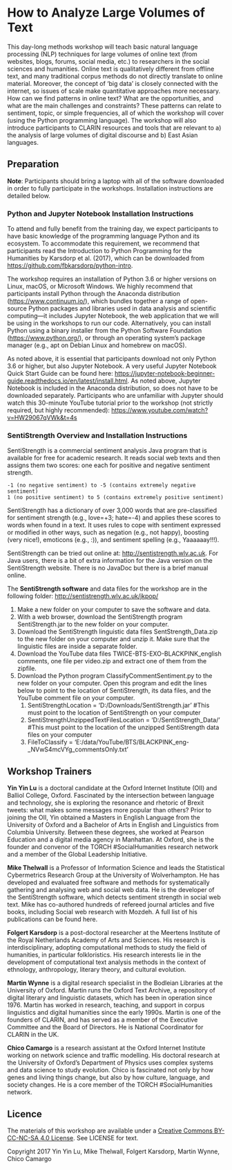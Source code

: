 # How to Analyze Large Volumes of Text

This day-long methods workshop will teach basic natural language processing (NLP) techniques for large volumes of online text (from websites, blogs, forums, social media, etc.) to researchers in the social sciences and humanities. Online text is qualitatively different from offline text, and many traditional corpus methods do not directly translate to online material. Moreover, the concept of ‘big data’ is closely connected with the internet, so issues of scale make quantitative approaches more necessary. How can we find patterns in online text? What are the opportunities, and what are the main challenges and constraints? These patterns can relate to sentiment, topic, or simple frequencies, all of which the workshop will cover (using the Python programming language). The workshop will also introduce participants to CLARIN resources and tools that are relevant to a) the analysis of large volumes of digital discourse and b) East Asian languages.


## Preparation

**Note**: Participants should bring a laptop with all of the software downloaded in order to fully participate in the workshops. Installation instructions are detailed below.

### Python and Jupyter Notebook Installation Instructions
To attend and fully benefit from the training day, we expect participants to have basic knowledge of the programming language Python and its ecosystem. To accommodate this requirement, we recommend that participants read the Introduction to Python Programming for the Humanities by Karsdorp et al. (2017), which can be downloaded from https://github.com/fbkarsdorp/python-intro.

The workshop requires an installation of Python 3.6 or higher versions on Linux, macOS, or Microsoft Windows. We highly recommend that participants install Python through the Anaconda distribution (https://www.continuum.io/), which bundles together a range of open-source Python packages and libraries used in data analysis and scientific computing—it includes Jupyter Notebook, the web application that we will be using in the workshops to run our code. Alternatively, you can install Python using a binary installer from the Python Software Foundation (https://www.python.org/), or through an operating system’s package manager (e.g., apt on Debian Linux and homebrew on macOS).

As noted above, it is essential that participants download not only Python 3.6 or higher, but also Jupyter Notebook. A very useful Jupyter Notebook Quick Start Guide can be found here: https://jupyter-notebook-beginner-guide.readthedocs.io/en/latest/install.html. As noted above, Jupyter Notebook is included in the Anaconda distribution, so does not have to be downloaded separately. Participants who are unfamiliar with Jupyter should watch this 30-minute YouTube tutorial prior to the workshop (not strictly required, but highly recommended): https://www.youtube.com/watch?v=HW29067qVWk&t=4s

### SentiStrength Overview and Installation Instructions

SentiStrength is a commercial sentiment analysis Java program that is available for free for academic research. It reads social web texts and then assigns them two scores: one each for positive and negative sentiment strength.

    -1 (no negative sentiment) to -5 (contains extremely negative sentiment)
    1 (no positive sentiment) to 5 (contains extremely positive sentiment)

SentiStrength has a dictionary of over 3,000 words that are pre-classified for sentiment strength (e.g., love=+3; hate=-4) and applies these scores to words when found in a text. It uses rules to cope with sentiment expressed or modified in other ways, such as negation (e.g., not happy), boosting (very nice!), emoticons (e.g., :)), and sentiment spelling (e.g., Yaaaaaay!!!).

SentiStrength can be tried out online at: http://sentistrength.wlv.ac.uk. For Java users, there is a bit of extra information for the Java version on the SentiStrength website. There is no JavaDoc but there is a brief manual online.

The **SentiStrength software** and data files for the workshop are in the following folder: http://sentistrength.wlv.ac.uk/jkpop/
1.	Make a new folder on your computer to save the software and data.
2.	With a web browser, download the SentiStrength program SentiStrength.jar to the new folder on your computer.
3.	Download the SentiStrength linguistic data files SentStrength_Data.zip to the new folder on your computer and unzip it. Make sure that the linguistic files are inside a separate folder.
4.	Download the YouTube data files TWICE-BTS-EXO-BLACKPINK_english comments, one file per video.zip and extract one of them from the zipfile.
5.	Download the Python program ClassifyCommentSentiment.py to the new folder on your computer. Open this program and edit the lines below to point to the location of SentiStrength, its data files, and the YouTube comment file on your computer.
    1.	SentiStrengthLocation = ‘D:/Downloads/SentiStrength.jar’ #This must point to the location of SentiStrength on your computer
    2.	SentiStrengthUnzippedTextFilesLocation = ‘D:/SentiStrength_Data/’ #This must point to the location of the unzipped SentiStrength data files on your computer
    3.	FileToClassify = ‘E:/data/YouTube/BTS/BLACKPINK_eng-_NVwS4mcVYg_commentsOnly.txt’


## Workshop Trainers

**Yin Yin Lu** is a doctoral candidate at the Oxford Internet Institute (OII) and Balliol College, Oxford. Fascinated by the intersection between language and technology, she is exploring the resonance and rhetoric of Brexit tweets: what makes some messages more popular than others? Prior to joining the OII, Yin obtained a Masters in English Language from the University of Oxford and a Bachelor of Arts in English and Linguistics from Columbia University. Between these degrees, she worked at Pearson Education and a digital media agency in Manhattan. At Oxford, she is the founder and convenor of the TORCH #SocialHumanities research network and a member of the Global Leadership Initiative.

**Mike Thelwall** is a Professor of Information Science and leads the Statistical Cybermetrics Research Group at the University of Wolverhampton. He has developed and evaluated free software and methods for systematically gathering and analysing web and social web data. He is the developer of the SentiStrength software, which detects sentiment strength in social web text. Mike has co-authored hundreds of refereed journal articles and five books, including Social web research with Mozdeh. A full list of his publications can be found here.

**Folgert Karsdorp** is a post-doctoral researcher at the Meertens Institute of the Royal Netherlands Academy of Arts and Sciences. His research is interdisciplinary, adopting computational methods to study the field of humanities, in particular folkloristics. His research interests lie in the development of computational text analysis methods in the context of ethnology, anthropology, literary theory, and cultural evolution.

**Martin Wynne** is a digital research specialist in the Bodleian Libraries at the University of Oxford. Martin runs the Oxford Text Archive, a repository of digital literary and linguistic datasets, which has been in operation since 1976. Martin has worked in research, teaching, and support in corpus linguistics and digital humanities since the early 1990s. Martin is one of the founders of CLARIN, and has served as a member of the Executive Committee and the Board of Directors. He is National Coordinator for CLARIN in the UK.

**Chico Camargo** is a research assistant at the Oxford Internet Institute working on network science and traffic modelling. His doctoral research at the University of Oxford’s Department of Physics uses complex systems and data science to study evolution. Chico is fascinated not only by how genes and living things change, but also by how culture, language, and society changes. He is a core member of the TORCH #SocialHumanities network.

## Licence

The materials of this workshop are available under a [Creative Commons BY-CC-NC-SA 4.0 License](https://creativecommons.org/licenses/by-nc-sa/4.0/). See LICENSE for text.

Copyright 2017 Yin Yin Lu, Mike Thelwall, Folgert Karsdorp, Martin Wynne, Chico Camargo

